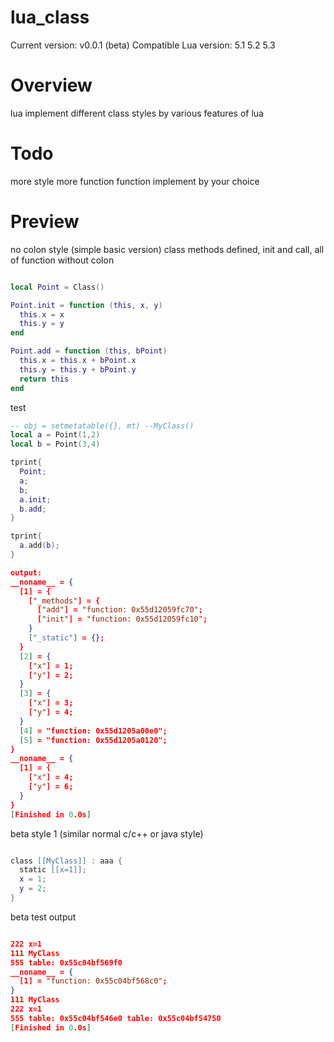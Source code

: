 # lua_class

Current version: v0.0.1 (beta)
Compatible Lua version: 5.1 5.2 5.3

# Overview
lua implement different class styles by various features of lua


# Todo
more style
more function
function implement by your choice


# Preview
no colon style (simple basic version)
class methods defined, init and call, all of function without colon

```lua

local Point = Class()

Point.init = function (this, x, y)
  this.x = x
  this.y = y
end

Point.add = function (this, bPoint)
  this.x = this.x + bPoint.x
  this.y = this.y + bPoint.y
  return this
end

```



test



```lua
-- obj = setmetatable({}, mt) --MyClass()
local a = Point(1,2)
local b = Point(3,4)

tprint{
  Point;
  a;
  b;
  a.init;
  b.add;
}

tprint{
  a.add(b);
}
```

```json
output:
__noname__ = {
  [1] = {
    ["_methods"] = {
      ["add"] = "function: 0x55d12059fc70";
      ["init"] = "function: 0x55d12059fc10";
    }
    ["_static"] = {};
  }
  [2] = {
    ["x"] = 1;
    ["y"] = 2;
  }
  [3] = {
    ["x"] = 3;
    ["y"] = 4;
  }
  [4] = "function: 0x55d1205a00e0";
  [5] = "function: 0x55d1205a0120";
}
__noname__ = {
  [1] = {
    ["x"] = 4;
    ["y"] = 6;
  }
}
[Finished in 0.0s]

```

beta style 1 (similar normal c/c++ or java style)

```lua

class [[MyClass]] : aaa {
  static [[x=1]];
  x = 1;
  y = 2;
}

```

beta test output

```json

222 x=1
111 MyClass
555 table: 0x55c04bf569f0
__noname__ = {
  [1] = "function: 0x55c04bf568c0";
}
111 MyClass
222 x=1
555 table: 0x55c04bf546e0 table: 0x55c04bf54750
[Finished in 0.0s]

```

